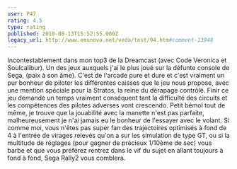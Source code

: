 ```yaml
---
user: P47
rating: 4.5
type: rating
published: 2010-08-13T15:52:55.000Z
legacy_url: http://www.emunova.net/veda/test/94.htm#comment-13948
---
```

Incontestablement dans mon top3 de la Dreamcast (avec Code Veronica et Soulcalibur). Un des jeux auxquels j'ai le plus joué sur la défunte console de Sega, (paix à son âme).
C'est de l'arcade pure et dure et c'est vraiment un pur bonheur de piloter les différentes caisses que le jeu nous propose, avec une mention spéciale pour la Stratos, la reine du dérapage contrôlé.
Finir ce jeu demande un temps vraiment conséquent tant la difficulté des circuits et les compétences des pilotes adverses vont crescendo.
Petit bémol tout de même, je trouve que la jouabilité avec la manette n'est pas parfaite, malheureusement je n'ai jamais eu le bonheur de l'essayer avec le volant.
Si comme moi, vous n'êtes pas super fan des trajectoires optimisés à fond de 4 à l'entrée de virages relevés qu'on a sur les simulation de type GT, ou si la multitude de réglages (pour gagner de précieux 1/10ème de sec) vous barbe et que vous préférez rentrez dans le vif du sujet en allant toujours à fond à fond, Sega Rally2 vous comblera.